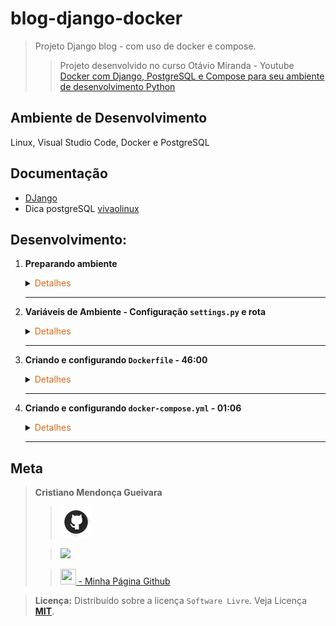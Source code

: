 # blog-django-docker

>Projeto Django blog - com uso de docker e compose.
>>Projeto desenvolvido no curso Otávio Miranda - Youtube [Docker com Django, PostgreSQL e Compose para seu ambiente de desenvolvimento Python](https://www.youtube.com/watch?v=UNiRHn2iusg&t=147s)

## Ambiente de Desenvolvimento
Linux, Visual Studio Code, Docker e PostgreSQL

## Documentação
- [DJango](https://www.djangoproject.com/)
- Dica postgreSQL [vivaolinux](https://www.vivaolinux.com.br/artigo/psql-Conheca-o-basico)
## Desenvolvimento:
1. <span style="color:383E42"><b>Preparando ambiente</b></span>
    <details><summary><span style="color:Chocolate">Detalhes</span></summary>
    <p>

    - Criar repositório no github com `gitignore` e `README.md`
    - Editar `README` e colocar estrutura básica
    - Criar diretório `readmeImages` e colocar imagens para uso no `README.md`
    - Editar `gitignore` e colocar configuração para `python, django, vscode/visualstudio code`
        >Use o site [gitignore.io](https://www.toptal.com/developers/gitignore/)
    
    - Incluir ao `gitignore` o arquivo `privateData.py`
        >São arquivos que não devem ir para o repositório github

    - Criar e ativar ambiente virtual
        ```sh
        python3 -m venv venv
        source venv/bin/activate
        ```
    - Instalação pip - se necessário
        ```sh
        sudo apt update
        pip install pip --upgrade
        pip3 --version
        ```
    - Instalar o `django`
        ```bash
        sudo apt update
        pip3 install django
        ```
    - Criar pasta `djangoapp` e criar projeto.
        Estando na pasata
        ```bash
        django-admin startproject project .
        ```

    - Criação arquivo requirements na pasta `djangoapp`
    Contém informaçẽos sobre todas as bibliotecas utilizadas no projeto. Para atualizar o arquivo, basta executar o comando novamente após instalar outras bibliotecas.
        ```sh
        pip freeze > requirements.txt
        ```
    - Criação d`.dockerignore` - [Git com exemplo projeto python](https://gist.github.com/KernelA/04b4d7691f28e264f72e76cfd724d448)


    </p>

    </details> 

    ---

2. <span style="color:383E42"><b>Variáveis de Ambiente - Configuração `settings.py` e rota</b></span>
    <details><summary><span style="color:Chocolate">Detalhes</span></summary>
    <p>

    - Criar `dotenv_files` e `dotenv_files/.env-example`
        Arquivo de exemplo para criação do arquivo `.env` que será usado`
    
    - Gerar uma secretkey
        ```bash
        python -c "from django.core.management.utils import get_random_secret_key; print(get_random_secret_key())"
        ```
    
    - Incluir informações no `djangoapp/project/settings.py` do arquivo com variáveis de ambiente
        ```python
        import os
        from pathlib import Path
        # Build paths inside the project like this: BASE_DIR / 'subdir'.
        BASE_DIR = Path(__file__).resolve().parent.parent
        DATA_DIR = BASE_DIR.parent / 'data' / 'web'
        #...
        # SECURITY WARNING: keep the secret key used in production secret!
        SECRET_KEY = os.getenv('SECRET_KEY', 'change-me')
        # SECURITY WARNING: don't run with debug turned on in production!
        DEBUG = bool(int(os.getenv('DEBUG', 0)))
        ALLOWED_HOSTS = [
            h.strip() for h in os.getenv('ALLOWED_HOSTS', '').split(',')
            if h.strip()
        ]
        #...
        DATABASES = {
            'default': {
                'ENGINE': os.getenv('DB_ENGINE', 'change-me'),
                'NAME': os.getenv('POSTGRES_DB', 'change-me'),
                'USER': os.getenv('POSTGRES_USER', 'change-me'),
                'PASSWORD': os.getenv('POSTGRES_PASSWORD', 'change-me'),
                'HOST': os.getenv('POSTGRES_HOST', 'change-me'),
                'PORT': os.getenv('POSTGRES_PORT', 'change-me'),
            }
        }
        #...
        LANGUAGE_CODE = 'pt-br'

        TIME_ZONE = 'America/Sao_Paulo'

        USE_I18N = True

        USE_TZ = True

        # Static files (CSS, JavaScript, Images)
        # https://docs.djangoproject.com/en/4.2/howto/static-files/
        STATIC_URL = '/static/'
        # /data/web/static
        STATIC_ROOT = DATA_DIR / 'static'

        MEDIA_URL = '/media/'
        # /data/web/media
        MEDIA_ROOT = DATA_DIR / 'media'
        ```

    - Configurar rota em `djangoapp/project/urls.py`
        ```python
        from django.conf import settings # settings do django, não é o settings.py
        from django.conf.urls.static import static
        from django.contrib import admin
        from django.urls import path

        urlpatterns = [
            path('admin/', admin.site.urls),
        ]

        # Se DEBUG = true, adciona urls para permitir que veja arquivos enviados
        # pelo usuário enquanto em desenvolvimento
        if settings.DEBUG:
            urlpatterns += static(
                settings.MEDIA_URL,
                document_root=settings.MEDIA_ROOT
            )
        ```
    </p>

    </details> 

    ---

3. <span style="color:383E42"><b>Criando e configurando `Dockerfile` - 46:00</b></span>
    <details><summary><span style="color:Chocolate">Detalhes</span></summary>
    <p>

    - Criar pasta `scripts` na raiz com arquivo `scripts/commands.sh`
        ```bash
        #!/bin/sh

        # O shell irá encerrar a execução do script quando um comando falhar
        set -e

        while ! nc -z $POSTGRES_HOST $POSTGRES_PORT; do
        echo "🟡 Waiting for Postgres Database Startup ($POSTGRES_HOST $POSTGRES_PORT) ..."
        sleep 2
        done

        echo "✅ Postgres Database Started Successfully ($POSTGRES_HOST:$POSTGRES_PORT)"

        python manage.py collectstatic --noinput
        python manage.py makemigrations --noinput
        python manage.py migrate --noinput
        python manage.py runserver 0.0.0.0:8000
        ```
    - Criar `Dockerfile` na raiz
        ```Dockerfile
        FROM python:3.11.3-alpine3.18
        LABEL mantainer="luizomf@gmail.com"

        # Essa variável de ambiente é usada para controlar se o Python deve 
        # gravar arquivos de bytecode (.pyc) no disco. 1 = Não, 0 = Sim
        ENV PYTHONDONTWRITEBYTECODE 1

        # Define que a saída do Python será exibida imediatamente no console ou em 
        # outros dispositivos de saída, sem ser armazenada em buffer.
        # Em resumo, você verá os outputs do Python em tempo real.
        ENV PYTHONUNBUFFERED 1

        # Copia a pasta "djangoapp" e "scripts" para dentro do container.
        COPY djangoapp /djangoapp
        COPY scripts /scripts

        # Entra na pasta djangoapp no container
        WORKDIR /djangoapp

        # A porta 8000 estará disponível para conexões externas ao container
        # É a porta que vamos usar para o Django.
        EXPOSE 8000

        # RUN executa comandos em um shell dentro do container para construir a imagem. 
        # O resultado da execução do comando é armazenado no sistema de arquivos da 
        # imagem como uma nova camada.
        # Agrupar os comandos em um único RUN pode reduzir a quantidade de camadas da 
        # imagem e torná-la mais eficiente.
        RUN python -m venv /venv && \
        /venv/bin/pip install --upgrade pip && \
        /venv/bin/pip install -r /djangoapp/requirements.txt && \
        adduser --disabled-password --no-create-home duser && \
        mkdir -p /data/web/static && \
        mkdir -p /data/web/media && \
        chown -R duser:duser /venv && \
        chown -R duser:duser /data/web/static && \
        chown -R duser:duser /data/web/media && \
        chmod -R 755 /data/web/static && \
        chmod -R 755 /data/web/media && \
        chmod -R +x /scripts

        # Adiciona a pasta scripts e venv/bin 
        # no $PATH do container.
        ENV PATH="/scripts:/venv/bin:$PATH"

        # Muda o usuário para duser
        USER duser

        # Executa o arquivo scripts/commands.sh
        CMD ["commands.sh"]
        ```

    </p>

    </details> 

    ---

4. <span style="color:383E42"><b>Criando e configurando `docker-compose.yml` - 01:06</b></span>
    <details><summary><span style="color:Chocolate">Detalhes</span></summary>
    <p>

    - fdf

    - Executar build
        ```bash
        docker-compose up --build --force-recreate
        ```
    - Apenas atualizar
        ```bash
        docker-compose up --build
        ``` 

    - Erro - solução dar as permissões necessárias para pasta `data`
        ```
        djangoapp    |   File "<frozen os>", line 225, in makedirs
        djangoapp    | PermissionError: [Errno 13] Permission denied: '/data/web/static/admin'
        ```
    
    - Testar
        ```
        http://127.0.0.1:8000/
        ```

    </p>

    </details> 

    ---

## Meta
><span style="color:383E42"><b>Cristiano Mendonça Gueivara</b> </span>
>
>>[<img src="readmeImages/githubIcon.png">](https://github.com/sspectro "Meu perfil no github")
>
>><a href="https://linkedin.com/in/cristiano-m-gueivara/"><img src="https://img.shields.io/badge/-LinkedIn-%230077B5?style=for-the-badge&logo=linkedin&logoColor=white"></a> 
>
>>[<img src="https://sspectro.github.io/images/cristiano.jpg" height="25" width="25"> - Minha Página Github](https://sspectro.github.io/#home "Minha Página no github")<br>



><span style="color:383E42"><b>Licença:</b> </span> Distribuído sobre a licença `Software Livre`. Veja Licença **[MIT](https://opensource.org/license/mit/)**.